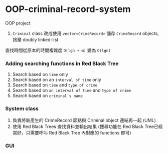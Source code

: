 # OOP-criminal-record-system
OOP project 


1. `Criminal` class 改成使用 `vector<CrimeRecord>` 儲存 `CrimeRecord` objects, 捨棄 doubly linked-list

查找時間從原本的時間複雜度 `O(lgn + m)` 變為 `O(lgn)` 


### Adding searching functions in Red Black Tree
1. Search based on `time` only
2. Search based on an `interval of time` only
3. Search based on `time` and `type of crime`
4. Search based on `an interval of time` and `type of crime`
5. Search based on `criminal's name`


### System class
1. 負責將新產生的 CrimeRecord 節點與 Criminal object 連結再一起 (UML)
2. 使用 Red Black Trees 查找資料並輸出結果 (搜尋功能在 Red Black Tree已經寫好，只需要呼叫 Red Black Tree 內對應的 functions 即可)

### GUI 

